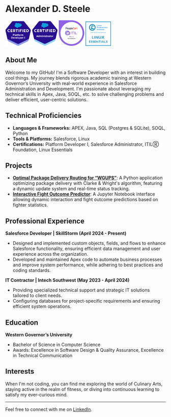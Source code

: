 # Alexander D. Steele
<span style="display:inline-block">
    <img src="2021-03_Badge_SF-Certified_Platform-Developer-I_500x490px.png" width="80"/>
</span>
<span style="display:inline-block">
    <img src="2021-03_Badge_SF-Certified_Administrator_500x490px.png" width="80"/>
</span>
<span style="display:inline-block">
    <img src="ITIL_Foundation.png" width="80"/>
</span>
<span style="display:inline-block">
    <img src="LinuxEssentials-IconSize.png" width="80"/>
</span>

## About Me
Welcome to my GitHub! I'm a Software Developer with an interest in building cool things. My journey blends rigorous academic training at Western Governor’s University with real-world experience in Salesforce Administration and Development. I'm passionate about leveraging my technical skills in Apex, Java, SOQL, etc. to solve challenging problems and deliver efficient, user-centric solutions.

## Technical Proficiencies
- **Languages & Frameworks:** APEX, Java, SQL (Postgres & SQLite), SOQL, Python
- **Tools & Platforms:** Salesforce, Linux
- **Certifications:** Platform Developer I, Salesforce Administrator, ITILⓇ Foundation, Linux Essentials

## Projects
- **[Optimal Package Delivery Routing for “WGUPS”](https://github.com/AshimZed/WGUPS)**: A Python application optimizing package delivery with Clarke & Wright's algorithm, featuring a dynamic update system and real-time status tracking.
- **[Interactive Fight Outcome Predictor](https://github.com/AshimZed/Capstone_WGU)**: A Jupyter Notebook interface allowing dynamic interaction and fight outcome predictions based on fighter statistics.

## Professional Experience
**Salesforce Developer | SkillStorm (April 2024 - Present)**
- Designed and implemented custom objects, fields, and flows to enhance Salesforce functionality, ensuring efficient data management and user experience across the organization.
- Developed and maintained Apex code to automate business processes and improve system performance, while adhering to best practices and coding standards.

**IT Contractor | Intech Southwest (May 2023 - April 2024)**
- Providing specialized technical support and strategic IT solutions tailored to client needs.
- Configuring databases for project-specific requirements and ensuring efficient system operations.

## Education
**Western Governor’s University**
- Bachelor of Science in Computer Science
- Awards: Excellence in Software Design & Quality Assurance, Excellence in Technical Communication

## Interests
When I'm not coding, you can find me exploring the world of Culinary Arts, staying active in the realm of fitness, or diving into continuous learning to satisfy my ever-curious mind.

---

Feel free to connect with me on [LinkedIn](https://www.linkedin.com/in/asteeele00/).
